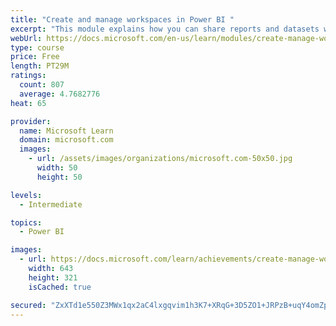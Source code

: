```yaml
---
title: "Create and manage workspaces in Power BI "
excerpt: "This module explains how you can share reports and datasets with your users and how to create a deployment strategy that makes sense for you and your organization. Furthermore, you will learn about data lineage in Microsoft Power BI."
webUrl: https://docs.microsoft.com/en-us/learn/modules/create-manage-workspaces-power-bi/
type: course
price: Free
length: PT29M
ratings:
  count: 807
  average: 4.7682776
heat: 65

provider:
  name: Microsoft Learn
  domain: microsoft.com
  images:
    - url: /assets/images/organizations/microsoft.com-50x50.jpg
      width: 50
      height: 50

levels:
  - Intermediate

topics:
  - Power BI

images:
  - url: https://docs.microsoft.com/learn/achievements/create-manage-workspaces-power-bi-social.png
    width: 643
    height: 321
    isCached: true

secured: "ZxXTd1e550Z3MWx1qx2aC4lxgqvim1h3K7+XRqG+3D5ZO1+JRPzB+uqY4omZpHJArK/vIZBK+A6QTZKk+IBERRImFiCZsQd9nN+mq2eMdoxNNb7SHOPAtlJ/yWe1u3F5dWoH3pQ35meBq9i7dmIKhhUGFtixknrN+73gH36COTY++YWJkwE13FU3R4FjKuOCvJge0+H46azFW63H+tLRjGNLAU9usafuCqJuTwnet5jwEb47u5N1icvnEk73lB8yP9uWWkbBhvEuzxxMuDGYHd4J+WV+E17vYaUUhySDtWqm+r2hTQ7bWByg/jW5787PkIkeDFrDyoLTGze7T6B/MOnqVjGkTk3OmWJ1aJPJ2trNUAbIM8ktwVpxgri0sBO2qAA3ZaMagSdWA1HJVGsaIJC5jhW8GOjOdXaxkXzOisk=;r/1bN7Zwz65y91aV0DgB6A=="
---
```


